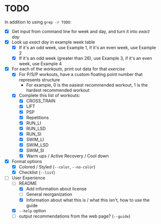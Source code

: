 # TODO

In addition to using `grep -r TODO`:

- [x] Get input from command line for week and day, and turn it into *exact day*
- [x] Look up *exact day* in example week table
  - [x] If it's an odd week, use Example 1, if it's an even week, use Example 2
  - [x] If it's an odd week (greater than 26), use Example 3, if it's an even week, use Example 4
- [x] For each of the *workouts*, print out data for that *exercise*
  - [x] For P/S/P workouts, have a custom floating point number that represents structure
    - For example, 0 is the easiest recommended workout, 1 is the hardest recommended workout
  - [x] Complete this list of workouts:
    - [x] CROSS_TRAIN
    - [x] LIFT
    - [x] PSP
    - [x] Repetitions
    - [x] RUN_LI
    - [x] RUN_LSD
    - [x] RUN_SI
    - [x] SWIM_LI
    - [x] SWIM_LSD
    - [x] SWIM_SI
    - [x] Warm ups / Active Recovery / Cool down
- [x] Format options
  - [x] Colored / Styled (`--color`, `--no-color`)
  - [x] Checklist (`--list`)
- [ ] User Experience
  - [ ] README
    - [x] Add information about license
    - [ ] General reorganization
    - [x] Information about what this is / what this isn't, how to use the guide
  - [x] `--help` option
  - [ ] output recommendations from the web page? (`--guide`)
